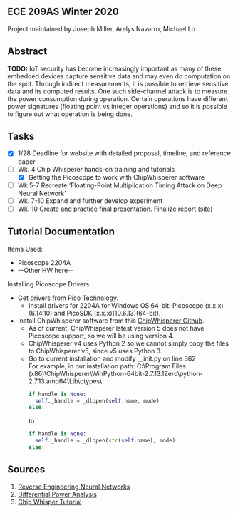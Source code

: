 ## ECE 209AS Winter 2020
Project maintained by Joseph Miller, Arelys Navarro, Michael Lo

## Abstract
**TODO:** IoT security has become increasingly important as many of these embedded devices capture sensitive data and may even do computation on the spot. Through indirect measurements, it is possible to retrieve sensitive data and its computed results. One such side-channel attack is to measure the power consumption during operation. Certain operations have different power signatures (floating point vs integer operations) and so it is possible to figure out what operation is being done.

## Tasks
- [x] 1/28 Deadline for website with detailed proposal, timeline, and reference paper
- [ ] Wk. 4 Chip Whisperer hands-on training and tutorials
  - [x] Getting the Picoscope to work with ChipWhisperer software
- [ ] Wk.5-7 Recreate ‘Floating-Point Multiplication Timing Attack on Deep Neural Network’
- [ ] Wk. 7-10 Expand and further develop experiment
- [ ] Wk. 10 Create and practice final presentation. Finalize report (site)

## Tutorial Documentation
Items Used:
  * Picoscope 2204A
  * --Other HW here--
  
Installing Picoscope Drivers:
* Get drivers from [Pico Technology](https://www.picotech.com/downloads).
  * Install drivers for 2204A for Windows OS 64-bit: Picoscope (x.x.x)(6.14.10) and PicoSDK (x.x.x)(10.6.13)(64-bit).
* Install ChipWhisperer software from this [ChipWhisperer Github](https://github.com/newaetech/chipwhisperer/releases/download/v4.0.1/Chipwhisperer.v4.0.1.Setup.32-bit.exe).
  * As of current, ChipWhisperer latest version 5 does not have Picoscope support, so we will be using version 4.
  * ChipWhisperer v4 uses Python 2 so we cannot simply copy the files to ChipWhisperer v5, since v5 uses Python 3.
  * Go to current installation and modify __init.py on line 362 <br />
    For example, in our installation path: C:\Program Files (x86)\ChipWhisperer\WinPython-64bit-2.7.13.1Zero\python-2.7.13.amd64\Lib\ctypes\
    ```python
    if handle is None:
      self._handle = _dlopen(self.name, mode)
    else:
    ```
    to
    ```python
    if handle is None:
      self._handle = _dlopen(str(self.name), mode)
    else:
    ```
    

## Sources
1. [Reverse Engineering Neural Networks](https://www.usenix.org/conference/usenixsecurity19/presentation/batina)
2. [Differential Power Analysis](https://www.paulkocher.com/doc/DifferentialPowerAnalysis.pdf)
3. [Chip Whisper Tutorial](https://wiki.newae.com/Getting_Started)
